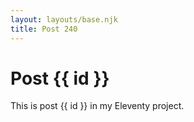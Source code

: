 ```yaml
---
layout: layouts/base.njk
title: Post 240
---
```


# Post {{ id }}

This is post {{ id }} in my Eleventy project.
